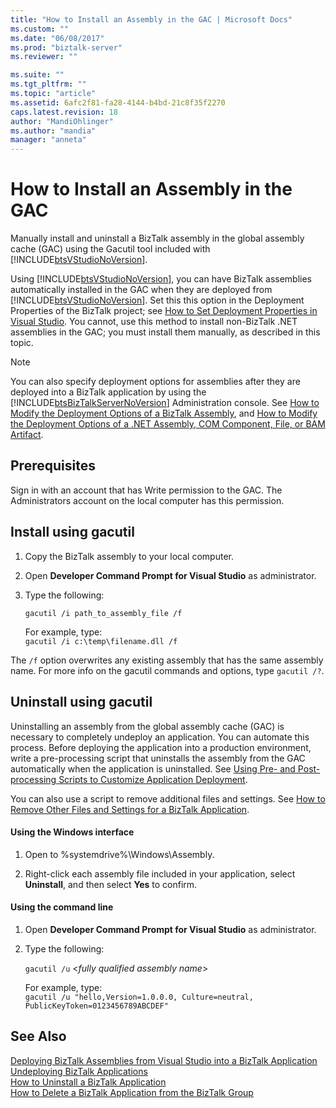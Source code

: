 ```yaml
---
title: "How to Install an Assembly in the GAC | Microsoft Docs"
ms.custom: ""
ms.date: "06/08/2017"
ms.prod: "biztalk-server"
ms.reviewer: ""

ms.suite: ""
ms.tgt_pltfrm: ""
ms.topic: "article"
ms.assetid: 6afc2f81-fa28-4144-b4bd-21c8f35f2270
caps.latest.revision: 18
author: "MandiOhlinger"
ms.author: "mandia"
manager: "anneta"
---
```

# How to Install an Assembly in the GAC
Manually install and uninstall a BizTalk assembly in the global assembly cache (GAC) using the Gacutil tool included with [!INCLUDE[btsVStudioNoVersion](../includes/btsvstudionoversion-md.md)].  
  
 Using [!INCLUDE[btsVStudioNoVersion](../includes/btsvstudionoversion-md.md)], you can have BizTalk assemblies automatically installed in the GAC when they are deployed from [!INCLUDE[btsVStudioNoVersion](../includes/btsvstudionoversion-md.md)]. Set this this option in the Deployment Properties of the BizTalk project; see [How to Set Deployment Properties in Visual Studio](../core/how-to-set-deployment-properties-in-visual-studio.md). You cannot, use this method to install non-BizTalk .NET assemblies in the GAC; you must install them manually, as described in this topic.  
  
> [!NOTE]
>  You can also specify deployment options for assemblies after they are deployed into a BizTalk application by using the [!INCLUDE[btsBizTalkServerNoVersion](../includes/btsbiztalkservernoversion-md.md)] Administration console. See [How to Modify the Deployment Options of a BizTalk Assembly](../core/how-to-modify-the-deployment-options-of-a-biztalk-assembly.md), and [How to Modify the Deployment Options of a .NET Assembly, COM Component, File, or BAM Artifact](../core/modify-deployment-options-of-net-assembly-com-component-file-bam-artifact.md).  
  
## Prerequisites  
Sign in with an account that has Write permission to the GAC. The Administrators account on the local computer has this permission.  

  
## Install using gacutil
  
1.  Copy the BizTalk assembly to your local computer.  
  
2.  Open **Developer Command Prompt for Visual Studio** as administrator.  
  
3.  Type the following:  
  
     `gacutil /i path_to_assembly_file /f`

    For example, type:  
    `gacutil /i c:\temp\filename.dll /f`
    
The `/f` option overwrites any existing assembly that has the same assembly name. For more info on the gacutil commands and options, type `gacutil /?`. 

## Uninstall using gacutil
Uninstalling an assembly from the global assembly cache (GAC) is necessary to completely undeploy an application. You can automate this process. Before deploying the application into a production environment, write a pre-processing script that uninstalls the assembly from the GAC automatically when the application is uninstalled. See [Using Pre- and Post-processing Scripts to Customize Application Deployment](../core/using-pre-and-post-processing-scripts-to-customize-application-deployment.md).  
  
 You can also use a script to remove additional files and settings. See [How to Remove Other Files and Settings for a BizTalk Application](../core/how-to-remove-other-files-and-settings-for-a-biztalk-application.md).  
 
#### Using the Windows interface  
  
1.  Open to %systemdrive%\Windows\Assembly.  
  
2.  Right-click each assembly file included in your application, select **Uninstall**, and then select **Yes** to confirm.  
  
#### Using the command line  
  
1.  Open **Developer Command Prompt for Visual Studio** as administrator. 
  
2.  Type the following:  
  
     `gacutil /u` \<*fully qualified assembly name*>  
  
     For example, type:  
     `gacutil /u "hello,Version=1.0.0.0, Culture=neutral, PublicKeyToken=0123456789ABCDEF"`
       
## See Also  
 [Deploying BizTalk Assemblies from Visual Studio into a BizTalk Application](../core/deploying-biztalk-assemblies-from-visual-studio-into-a-biztalk-application.md)  
[Undeploying BizTalk Applications](../core/undeploying-biztalk-applications.md)   
 [How to Uninstall a BizTalk Application](../core/how-to-uninstall-a-biztalk-application.md)   
 [How to Delete a BizTalk Application from the BizTalk Group](../core/how-to-delete-a-biztalk-application-from-the-biztalk-group.md)
 